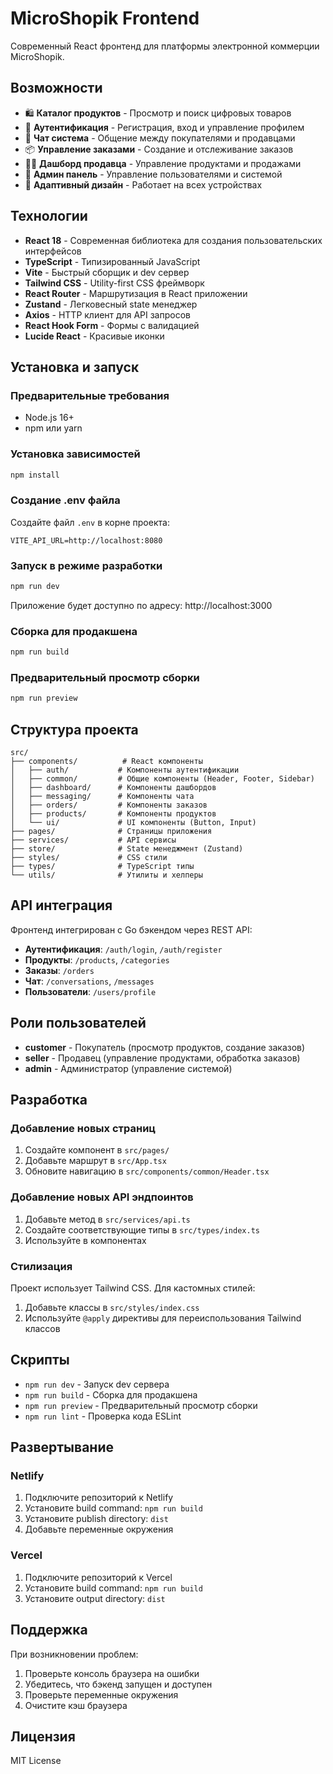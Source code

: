 # MicroShopik Frontend

Современный React фронтенд для платформы электронной коммерции MicroShopik.

## Возможности

- 🛍️ **Каталог продуктов** - Просмотр и поиск цифровых товаров
- 🔐 **Аутентификация** - Регистрация, вход и управление профилем
- 💬 **Чат система** - Общение между покупателями и продавцами
- 📦 **Управление заказами** - Создание и отслеживание заказов
- 👨‍💼 **Дашборд продавца** - Управление продуктами и продажами
- 👑 **Админ панель** - Управление пользователями и системой
- 📱 **Адаптивный дизайн** - Работает на всех устройствах

## Технологии

- **React 18** - Современная библиотека для создания пользовательских интерфейсов
- **TypeScript** - Типизированный JavaScript
- **Vite** - Быстрый сборщик и dev сервер
- **Tailwind CSS** - Utility-first CSS фреймворк
- **React Router** - Маршрутизация в React приложении
- **Zustand** - Легковесный state менеджер
- **Axios** - HTTP клиент для API запросов
- **React Hook Form** - Формы с валидацией
- **Lucide React** - Красивые иконки

## Установка и запуск

### Предварительные требования

- Node.js 16+ 
- npm или yarn

### Установка зависимостей

```bash
npm install
```

### Создание .env файла

Создайте файл `.env` в корне проекта:

```env
VITE_API_URL=http://localhost:8080
```

### Запуск в режиме разработки

```bash
npm run dev
```

Приложение будет доступно по адресу: http://localhost:3000

### Сборка для продакшена

```bash
npm run build
```

### Предварительный просмотр сборки

```bash
npm run preview
```

## Структура проекта

```
src/
├── components/          # React компоненты
│   ├── auth/           # Компоненты аутентификации
│   ├── common/         # Общие компоненты (Header, Footer, Sidebar)
│   ├── dashboard/      # Компоненты дашбордов
│   ├── messaging/      # Компоненты чата
│   ├── orders/         # Компоненты заказов
│   ├── products/       # Компоненты продуктов
│   └── ui/             # UI компоненты (Button, Input)
├── pages/              # Страницы приложения
├── services/           # API сервисы
├── store/              # State менеджмент (Zustand)
├── styles/             # CSS стили
├── types/              # TypeScript типы
└── utils/              # Утилиты и хелперы
```

## API интеграция

Фронтенд интегрирован с Go бэкендом через REST API:

- **Аутентификация**: `/auth/login`, `/auth/register`
- **Продукты**: `/products`, `/categories`
- **Заказы**: `/orders`
- **Чат**: `/conversations`, `/messages`
- **Пользователи**: `/users/profile`

## Роли пользователей

- **customer** - Покупатель (просмотр продуктов, создание заказов)
- **seller** - Продавец (управление продуктами, обработка заказов)
- **admin** - Администратор (управление системой)

## Разработка

### Добавление новых страниц

1. Создайте компонент в `src/pages/`
2. Добавьте маршрут в `src/App.tsx`
3. Обновите навигацию в `src/components/common/Header.tsx`

### Добавление новых API эндпоинтов

1. Добавьте метод в `src/services/api.ts`
2. Создайте соответствующие типы в `src/types/index.ts`
3. Используйте в компонентах

### Стилизация

Проект использует Tailwind CSS. Для кастомных стилей:

1. Добавьте классы в `src/styles/index.css`
2. Используйте `@apply` директивы для переиспользования Tailwind классов

## Скрипты

- `npm run dev` - Запуск dev сервера
- `npm run build` - Сборка для продакшена
- `npm run preview` - Предварительный просмотр сборки
- `npm run lint` - Проверка кода ESLint

## Развертывание

### Netlify

1. Подключите репозиторий к Netlify
2. Установите build command: `npm run build`
3. Установите publish directory: `dist`
4. Добавьте переменные окружения

### Vercel

1. Подключите репозиторий к Vercel
2. Установите build command: `npm run build`
3. Установите output directory: `dist`

## Поддержка

При возникновении проблем:

1. Проверьте консоль браузера на ошибки
2. Убедитесь, что бэкенд запущен и доступен
3. Проверьте переменные окружения
4. Очистите кэш браузера

## Лицензия

MIT License

